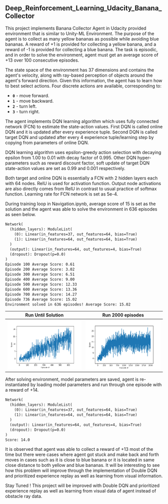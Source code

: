 ## Deep_Reinforcement_Learning_Udacity_Banana_Collector


This project implements Banana Collector Agent in Udacity provided environment that is similar to Unity-ML Environment. The purpose of the agent is to collect as many yellow bananas as possible while avoiding blue bananas. A reward of +1 is provided for collecting a yellow banana, and a reward of -1 is provided for collecting a blue banana. The task is episodic, and in order to solve the environment, agent must get an average score of +13 over 100 consecutive episodes.

The state space of the environment has 37 dimensions and contains the agent's velocity, along with ray-based perception of objects around the agent's forward direction. Given this information, the agent has to learn how to best select actions. Four discrete actions are available, corresponding to:

- **`0`** - move forward.
- **`1`** - move backward.
- **`2`** - turn left.
- **`3`** - turn right.

The agent implements DQN learning algorithm which uses fully connected network (FCN) to estimate the state-action values. First DQN is called online DQN and it is updated after every experience tuple. Second DQN is called target DQN and updated after every 4 experience tuple/learning step by copying from parameters of online DQN.  

DQN learning algorithm uses epsilon-greedy action selection with decaying epsilon from 1.00 to 0.01 with decay factor of 0.995. Other DQN hyper-parameters such as reward discount factor, soft update of target DQN state-action values are set as 0.99 and 0.001 respectively.

Both target and online DQN is essentially a FCN with 2 hidden layers each with 64 nodes. RelU is used for activation function. Output node activations are also directly comes from RelU in contrast to usual practice of softmax function. Learning rate for FCN network is set as 5e-4.

During training loop in Navigation.ipynb, average score of 15 is set as the solution and the agent was able to solve the environment in 636 episodes as seen below.
```
Network(
  (hidden_layers): ModuleList(
    (0): Linear(in_features=37, out_features=64, bias=True)
    (1): Linear(in_features=64, out_features=64, bias=True)
  )
  (output): Linear(in_features=64, out_features=4, bias=True)
  (dropout): Dropout(p=0.0)
)
Episode 100	Average Score: 0.61
Episode 200	Average Score: 3.02
Episode 300	Average Score: 6.51
Episode 400	Average Score: 9.00
Episode 500	Average Score: 12.33
Episode 600	Average Score: 13.36
Episode 700	Average Score: 14.27
Episode 736	Average Score: 15.02
Environment solved in 636 episodes!	Average Score: 15.02
```

Run Until Solution         |Run 2000 episodes
:-------------------------:|:-------------------------:
![](AverageScore_637.png)  |  ![](AverageScore.png)


After solving environment, model parameters are saved, agent is re-instantiated by loading model parameters and run through one episode with a reward of +14.
```
Network(
  (hidden_layers): ModuleList(
    (0): Linear(in_features=37, out_features=64, bias=True)
    (1): Linear(in_features=64, out_features=64, bias=True)
  )
  (output): Linear(in_features=64, out_features=4, bias=True)
  (dropout): Dropout(p=0.0)
)
Score: 14.0
```

It is observed that agent was able to collect a reward of +13 most of the time but there were cases where agent got stuck and make back and forth moves in cases such as it is close to blue banana or it is located in same close distance to both yellow and blue bananas. It will be interesting to see how this problem will improve through the implementation of Double DQN and prioritized experience replay as well as learning from visual information.

Stay Tuned ! This project will be improved with Double DQN and prioritized experience replay as well as learning from visual data of agent instead of obstacle ray data.




